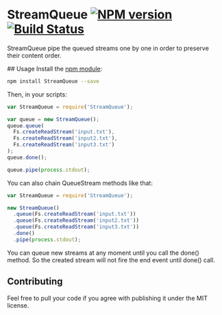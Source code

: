 # StreamQueue [![NPM version](https://badge.fury.io/js/streamqueue.png)](https://npmjs.org/package/streamqueue) [![Build Status](https://travis-ci.org/nfroidure/StreamQueue.png?branch=master)](https://travis-ci.org/nfroidure/StreamQueue)

StreamQueue pipe the queued streams one by one in order to preserve their content
 order.

## Usage
Install the [npm module](https://npmjs.org/package/StreamQueue):
```sh
npm install StreamQueue --save
```
Then, in your scripts:
```js
var StreamQueue = require('StreamQueue');

var queue = new StreamQueue();
queue.queue(
  Fs.createReadStream('input.txt'),
  Fs.createReadStream('input2.txt'),
  Fs.createReadStream('input3.txt')
);
queue.done();

queue.pipe(process.stdout);
```
You can also chain QueueStream methods like that:
```js
var StreamQueue = require('StreamQueue');

new StreamQueue()
  .queue(Fs.createReadStream('input.txt'))
  .queue(Fs.createReadStream('input2.txt'))
  .queue(Fs.createReadStream('input3.txt'))
  .done()
  .pipe(process.stdout);
```

You can queue new streams at any moment until you call the done() method. So the
 created stream will not fire the end event until done() call.

## Contributing
Feel free to pull your code if you agree with publishing it under the MIT license.

